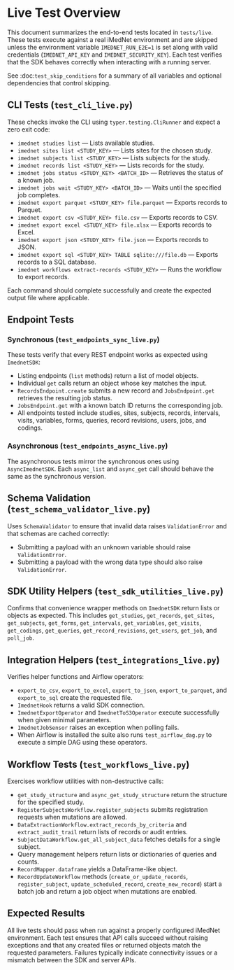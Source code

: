 # Live Test Overview

This document summarizes the end-to-end tests located in `tests/live`. These tests execute against a
real iMedNet environment and are skipped unless the environment variable `IMEDNET_RUN_E2E=1` is set
along with valid credentials (`IMEDNET_API_KEY` and `IMEDNET_SECURITY_KEY`). Each test verifies that
the SDK behaves correctly when interacting with a running server.

See :doc:`test_skip_conditions` for a summary of all variables and optional
dependencies that control skipping.

## CLI Tests (`test_cli_live.py`)

These checks invoke the CLI using `typer.testing.CliRunner` and expect a zero exit code:

- `imednet studies list` — Lists available studies.
- `imednet sites list <STUDY_KEY>` — Lists sites for the chosen study.
- `imednet subjects list <STUDY_KEY>` — Lists subjects for the study.
- `imednet records list <STUDY_KEY>` — Lists records for the study.
- `imednet jobs status <STUDY_KEY> <BATCH_ID>` — Retrieves the status of a known job.
- `imednet jobs wait <STUDY_KEY> <BATCH_ID>` — Waits until the specified job completes.
- `imednet export parquet <STUDY_KEY> file.parquet` — Exports records to Parquet.
- `imednet export csv <STUDY_KEY> file.csv` — Exports records to CSV.
- `imednet export excel <STUDY_KEY> file.xlsx` — Exports records to Excel.
- `imednet export json <STUDY_KEY> file.json` — Exports records to JSON.
- `imednet export sql <STUDY_KEY> TABLE sqlite:///file.db` — Exports records to a SQL database.
- `imednet workflows extract-records <STUDY_KEY>` — Runs the workflow to export records.

Each command should complete successfully and create the expected output file where applicable.

## Endpoint Tests

### Synchronous (`test_endpoints_sync_live.py`)

These tests verify that every REST endpoint works as expected using `ImednetSDK`:

- Listing endpoints (`list` methods) return a list of model objects.
- Individual `get` calls return an object whose key matches the input.
- `RecordsEndpoint.create` submits a new record and `JobsEndpoint.get` retrieves the resulting job
status.
- `JobsEndpoint.get` with a known batch ID returns the corresponding job.
- All endpoints tested include studies, sites, subjects, records, intervals, visits, variables,
forms, queries, record revisions, users, jobs, and codings.

### Asynchronous (`test_endpoints_async_live.py`)

The asynchronous tests mirror the synchronous ones using `AsyncImednetSDK`. Each `async_list` and
`async_get` call should behave the same as the synchronous version.

## Schema Validation (`test_schema_validator_live.py`)

Uses `SchemaValidator` to ensure that invalid data raises `ValidationError` and that schemas are
cached correctly:

- Submitting a payload with an unknown variable should raise `ValidationError`.
- Submitting a payload with the wrong data type should also raise `ValidationError`.

## SDK Utility Helpers (`test_sdk_utilities_live.py`)

Confirms that convenience wrapper methods on `ImednetSDK` return lists or objects as expected. This
includes `get_studies`, `get_records`, `get_sites`, `get_subjects`, `get_forms`, `get_intervals`,
`get_variables`, `get_visits`, `get_codings`, `get_queries`, `get_record_revisions`, `get_users`,
`get_job`, and `poll_job`.

## Integration Helpers (`test_integrations_live.py`)

Verifies helper functions and Airflow operators:

- `export_to_csv`, `export_to_excel`, `export_to_json`, `export_to_parquet`, and `export_to_sql`
create the requested file.
- `ImednetHook` returns a valid SDK connection.
- `ImednetExportOperator` and `ImednetToS3Operator` execute successfully when given minimal
parameters.
- `ImednetJobSensor` raises an exception when polling fails.
- When Airflow is installed the suite also runs `test_airflow_dag.py` to execute
  a simple DAG using these operators.

## Workflow Tests (`test_workflows_live.py`)

Exercises workflow utilities with non-destructive calls:

- `get_study_structure` and `async_get_study_structure` return the structure for the specified
study.
- `RegisterSubjectsWorkflow.register_subjects` submits registration requests when mutations are
allowed.
- `DataExtractionWorkflow.extract_records_by_criteria` and `extract_audit_trail` return lists of
records or audit entries.
- `SubjectDataWorkflow.get_all_subject_data` fetches details for a single subject.
- Query management helpers return lists or dictionaries of queries and counts.
- `RecordMapper.dataframe` yields a DataFrame-like object.
- `RecordUpdateWorkflow` methods (`create_or_update_records`, `register_subject`,
`update_scheduled_record`, `create_new_record`) start a batch job and return a job object when
mutations are enabled.

## Expected Results

All live tests should pass when run against a properly configured iMedNet environment. Each test
ensures that API calls succeed without raising exceptions and that any created files or returned
objects match the requested parameters. Failures typically indicate connectivity issues or a
mismatch between the SDK and server APIs.

